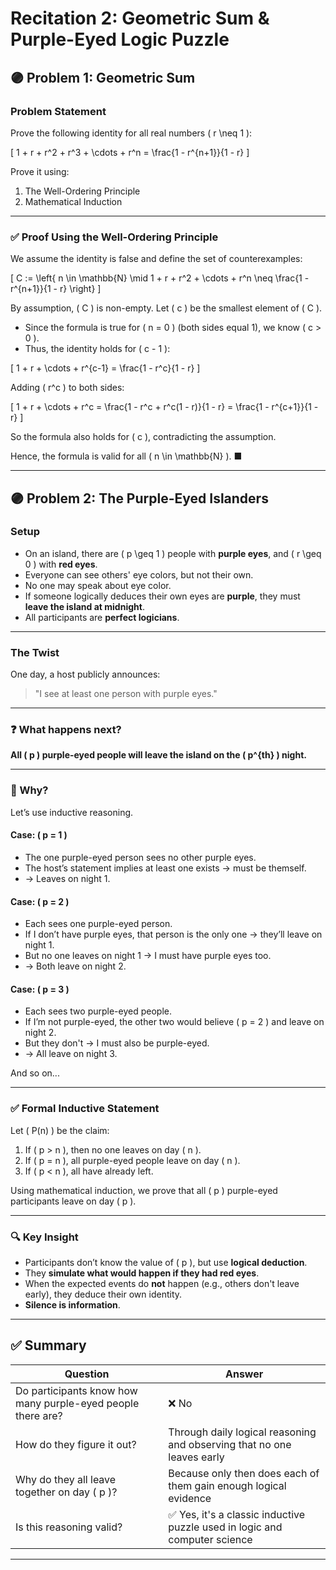 # Recitation 2: Geometric Sum & Purple-Eyed Logic Puzzle

## 🟣 Problem 1: Geometric Sum

### Problem Statement

Prove the following identity for all real numbers \( r \neq 1 \):

\[
1 + r + r^2 + r^3 + \cdots + r^n = \frac{1 - r^{n+1}}{1 - r}
\]

Prove it using:
1. The Well-Ordering Principle
2. Mathematical Induction

---

### ✅ Proof Using the Well-Ordering Principle

We assume the identity is false and define the set of counterexamples:

\[
C := \left\{ n \in \mathbb{N} \mid 1 + r + r^2 + \cdots + r^n \neq \frac{1 - r^{n+1}}{1 - r} \right\}
\]

By assumption, \( C \) is non-empty. Let \( c \) be the smallest element of \( C \).

- Since the formula is true for \( n = 0 \) (both sides equal 1), we know \( c > 0 \).
- Thus, the identity holds for \( c - 1 \):

\[
1 + r + \cdots + r^{c-1} = \frac{1 - r^c}{1 - r}
\]

Adding \( r^c \) to both sides:

\[
1 + r + \cdots + r^c = \frac{1 - r^c + r^c(1 - r)}{1 - r} = \frac{1 - r^{c+1}}{1 - r}
\]

So the formula also holds for \( c \), contradicting the assumption.

Hence, the formula is valid for all \( n \in \mathbb{N} \). ■

---

## 🟣 Problem 2: The Purple-Eyed Islanders

### Setup

- On an island, there are \( p \geq 1 \) people with **purple eyes**, and \( r \geq 0 \) with **red eyes**.
- Everyone can see others' eye colors, but not their own.
- No one may speak about eye color.
- If someone logically deduces their own eyes are **purple**, they must **leave the island at midnight**.
- All participants are **perfect logicians**.

---

### The Twist

One day, a host publicly announces:

> "I see at least one person with purple eyes."

---

### ❓ What happens next?

**All \( p \) purple-eyed people will leave the island on the \( p^{th} \) night.**

---

### 🧠 Why?

Let’s use inductive reasoning.

#### Case: \( p = 1 \)

- The one purple-eyed person sees no other purple eyes.
- The host’s statement implies at least one exists → must be themself.
- → Leaves on night 1.

#### Case: \( p = 2 \)

- Each sees one purple-eyed person.
- If I don’t have purple eyes, that person is the only one → they’ll leave on night 1.
- But no one leaves on night 1 → I must have purple eyes too.
- → Both leave on night 2.

#### Case: \( p = 3 \)

- Each sees two purple-eyed people.
- If I’m not purple-eyed, the other two would believe \( p = 2 \) and leave on night 2.
- But they don't → I must also be purple-eyed.
- → All leave on night 3.

And so on...

---

### ✅ Formal Inductive Statement

Let \( P(n) \) be the claim:

1. If \( p > n \), then no one leaves on day \( n \).
2. If \( p = n \), all purple-eyed people leave on day \( n \).
3. If \( p < n \), all have already left.

Using mathematical induction, we prove that all \( p \) purple-eyed participants leave on day \( p \).

---

### 🔍 Key Insight

- Participants don’t know the value of \( p \), but use **logical deduction**.
- They **simulate what would happen if they had red eyes**.
- When the expected events do **not** happen (e.g., others don't leave early), they deduce their own identity.
- **Silence is information**.

---

## ✅ Summary

| Question | Answer |
|---------|--------|
| Do participants know how many purple-eyed people there are? | ❌ No |
| How do they figure it out? | Through daily logical reasoning and observing that no one leaves early |
| Why do they all leave together on day \( p \)? | Because only then does each of them gain enough logical evidence |
| Is this reasoning valid? | ✅ Yes, it's a classic inductive puzzle used in logic and computer science |

---
